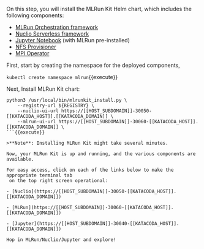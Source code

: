 On this step, you will install the MLRun Kit Helm chart, which includes the following components:

- [MLRun Orchestration framework](https://github.com/mlrun/mlrun)
- [Nuclio Serverless framework](https://github.com/nuclio/nuclio)
- [Jupyter Notebook](https://github.com/jupyterlab/jupyterlab) (with MLRun pre-installed)
- [NFS Provisioner](https://github.com/kubernetes-retired/external-storage/tree/master/nfs)
- [MPI Operator](https://github.com/kubeflow/mpi-operator)

First, start by creating the namespace for the deployed components,

`kubectl create namespace mlrun`{{execute}}

Next, Install MLRun Kit chart:

```shell
python3 /usr/local/bin/mlrunkit_install.py \
    --registry-url ${REGISTRY} \
    --nuclio-ui-url https://[[HOST_SUBDOMAIN]]-30050-[[KATACODA_HOST]].[[KATACODA_DOMAIN]] \
    --mlrun-ui-url https://[[HOST_SUBDOMAIN]]-30060-[[KATACODA_HOST]].[[KATACODA_DOMAIN]] \
```{{execute}}

>**Note**: Installing MLRun Kit might take several minutes.

Now, your MLRun Kit is up and running, and the various components are available.

For easy access, click on each of the links below to make the appropriate terminal tab
 on the top right screen operational:

- [Nuclio](https://[[HOST_SUBDOMAIN]]-30050-[[KATACODA_HOST]].[[KATACODA_DOMAIN]])

- [MLRun](https://[[HOST_SUBDOMAIN]]-30060-[[KATACODA_HOST]].[[KATACODA_DOMAIN]])

- [Jupyter](https://[[HOST_SUBDOMAIN]]-30040-[[KATACODA_HOST]].[[KATACODA_DOMAIN]])

Hop in MLRun/Nuclio/Jupyter and explore!
